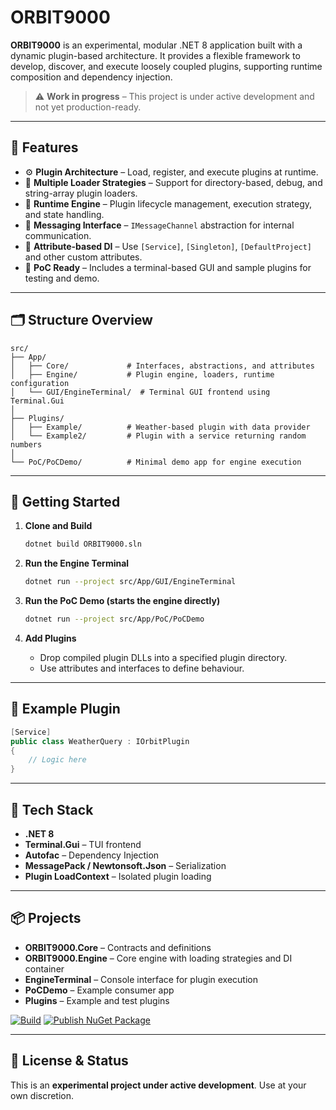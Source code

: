# ORBIT9000

**ORBIT9000** is an experimental, modular .NET 8 application built with a dynamic plugin-based architecture. It provides a flexible framework to develop, discover, and execute loosely coupled plugins, supporting runtime composition and dependency injection.

> ⚠️ **Work in progress** – This project is under active development and not yet production-ready.

---

## 🧩 Features

- ⚙️ **Plugin Architecture** – Load, register, and execute plugins at runtime.
- 🔌 **Multiple Loader Strategies** – Support for directory-based, debug, and string-array plugin loaders.
- 🧠 **Runtime Engine** – Plugin lifecycle management, execution strategy, and state handling.
- 💬 **Messaging Interface** – `IMessageChannel` abstraction for internal communication.
- 🧰 **Attribute-based DI** – Use `[Service]`, `[Singleton]`, `[DefaultProject]` and other custom attributes.
- 🧪 **PoC Ready** – Includes a terminal-based GUI and sample plugins for testing and demo.

---

## 🗂️ Structure Overview

```
src/
├── App/
│   ├── Core/             # Interfaces, abstractions, and attributes
│   ├── Engine/           # Plugin engine, loaders, runtime configuration
│   └── GUI/EngineTerminal/  # Terminal GUI frontend using Terminal.Gui
│
├── Plugins/
│   ├── Example/          # Weather-based plugin with data provider
│   └── Example2/         # Plugin with a service returning random numbers
│
└── PoC/PoCDemo/          # Minimal demo app for engine execution
```

---

## 🚀 Getting Started

1. **Clone and Build**
   ```bash
   dotnet build ORBIT9000.sln
   ```

2. **Run the Engine Terminal**
   ```bash
   dotnet run --project src/App/GUI/EngineTerminal
   ```

3. **Run the PoC Demo (starts the engine directly)**
   ```bash
   dotnet run --project src/App/PoC/PoCDemo
   ```

4. **Add Plugins**
   - Drop compiled plugin DLLs into a specified plugin directory.
   - Use attributes and interfaces to define behaviour.

---

## 🧱 Example Plugin

```csharp
[Service]
public class WeatherQuery : IOrbitPlugin
{
    // Logic here
}
```

---

## 🔧 Tech Stack

- **.NET 8**
- **Terminal.Gui** – TUI frontend
- **Autofac** – Dependency Injection
- **MessagePack / Newtonsoft.Json** – Serialization
- **Plugin LoadContext** – Isolated plugin loading

---

## 📦 Projects

- **ORBIT9000.Core** – Contracts and definitions
- **ORBIT9000.Engine** – Core engine with loading strategies and DI container
- **EngineTerminal** – Console interface for plugin execution
- **PoCDemo** – Example consumer app
- **Plugins** – Example and test plugins

[![Build](https://github.com/ppotepa/ORBIT9000/actions/workflows/build.yml/badge.svg)](https://github.com/ppotepa/ORBIT9000/actions/workflows/build.yml)
[![Publish NuGet Package](https://github.com/ppotepa/ORBIT9000/actions/workflows/nuget-publish.yml/badge.svg)](https://github.com/ppotepa/ORBIT9000/actions/workflows/nuget-publish.yml)

---

## 📜 License & Status

This is an **experimental project under active development**. Use at your own discretion.
